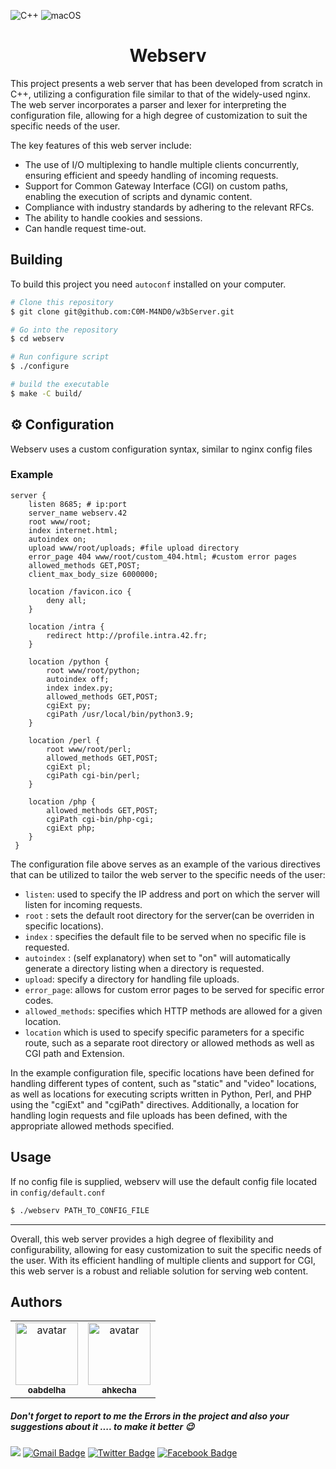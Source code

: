 ![C++](https://img.shields.io/badge/c++-%2300599C.svg?style=for-the-badge&logo=c%2B%2B&logoColor=white)
![macOS](https://img.shields.io/badge/mac%20os-000000?style=for-the-badge&logo=macos&logoColor=F0F0F0)
<h1 align="center">
  Webserv
  <br>
</h1>

This project presents a web server that has been developed from scratch in C++, utilizing a configuration file similar to that of the widely-used nginx. The web server incorporates a parser and lexer for interpreting the configuration file, allowing for a high degree of customization to suit the specific needs of the user.

The key features of this web server include:

* The use of I/O multiplexing to handle multiple clients concurrently, ensuring efficient and speedy handling of incoming requests.
* Support for Common Gateway Interface (CGI) on custom paths, enabling the execution of scripts and dynamic content.
* Compliance with industry standards by adhering to the relevant RFCs.
* The ability to handle cookies and sessions.
* Can handle request time-out.

## Building

To build this project you need `autoconf` installed on your computer.


```bash
# Clone this repository
$ git clone git@github.com:C0M-M4ND0/w3bServer.git

# Go into the repository
$ cd webserv

# Run configure script
$ ./configure

# build the executable
$ make -C build/

```

## :gear: Configuration

Webserv uses a custom configuration syntax, similar to nginx config files

### Example
```
server {
	listen 8685; # ip:port
	server_name webserv.42
	root www/root;
	index internet.html;
	autoindex on;
	upload www/root/uploads; #file upload directory
	error_page 404 www/root/custom_404.html; #custom error pages
	allowed_methods GET,POST;
	client_max_body_size 6000000;

	location /favicon.ico {
		deny all;
	}

	location /intra {
		redirect http://profile.intra.42.fr;
	}

	location /python {
		root www/root/python;
		autoindex off;
		index index.py;
		allowed_methods GET,POST;
		cgiExt py;
		cgiPath /usr/local/bin/python3.9;
	}

	location /perl {
		root www/root/perl;
		allowed_methods GET,POST;
		cgiExt pl;
		cgiPath cgi-bin/perl;
	}

	location /php {
		allowed_methods GET,POST;
		cgiPath cgi-bin/php-cgi;
		cgiExt php;
	}
 }

```
The configuration file above serves as an example of the various directives that can be utilized to tailor the web server to the specific needs of the user:
* `listen`: used to specify the IP address and port on which the server will listen for incoming requests.
* `root` : sets the default root directory for the server(can be overriden in specific locations).
* `index` : specifies the default file to be served when no specific file is requested.
* `autoindex` : (self explanatory) when set to "on" will automatically generate a directory listing when a directory is requested.
* `upload`: specify a directory for handling file uploads.
* `error_page`: allows for custom error pages to be served for specific error codes.
* `allowed_methods`:  specifies which HTTP methods are allowed for a given location.
* `location` which is used to specify specific parameters for a specific route, such as a separate root directory or allowed methods as well as CGI path and Extension.

In the example configuration file, specific locations have been defined for handling different types of content, such as "static" and "video" locations, as well as locations for executing scripts written in Python, Perl, and PHP using the "cgiExt" and "cgiPath" directives. Additionally, a location for handling login requests and file uploads has been defined, with the appropriate allowed methods specified.

## Usage

If no config file is supplied, webserv will use the default config file located in `config/default.conf`

```bash
$ ./webserv PATH_TO_CONFIG_FILE
```
---
Overall, this web server provides a high degree of flexibility and configurability, allowing for easy customization to suit the specific needs of the user. With its efficient handling of multiple clients and support for CGI, this web server is a robust and reliable solution for serving web content.
## Authors
<table>
  <tbody>
    <tr>
       <td align="center"><a href="https://github.com/C0M-M4ND0"><img src="https://avatars.githubusercontent.com/u/94039533?v=3?s=100" width="100px;" alt="avatar"/><br /><sub><b>oabdelha</b></sub></a><br /><a href="#" title="stuff"></a>
       <td align="center"><a href="https://github.com/ahkecha"><img src="https://avatars.githubusercontent.com/u/58378453?v=3?s=100" width="100px;" alt="avatar"/><br /><sub><b>ahkecha</b></sub></a><br /><a href="#" title="stuff"></a>
    </tr>
  </tbody>
</table>

##### Don't forget to report to me the Errors in the project and also your suggestions about it .... to make it better 😉
<a href="https://github.com/C0M-M4ND0" target="_blank"><img src="https://img.shields.io/badge/github-000000?style=flat-square&logo=Github&logoColor=white"/></a>
[![Gmail Badge](https://img.shields.io/badge/-Gmail-d14836?style=flat-square&logo=Gmail&logoColor=white&link=mailto:omarabdelhadi1337@gmail.com)](mailto:omarabdelhadi1337@gmail.com)
[![Twitter Badge](https://img.shields.io/badge/-Twitter-1c89f0?style=flat-square&logo=twitter&logoColor=white&link=https://twitter.com/C0M_M4ND0/)](https://twitter.com/C0M_M4ND0/)
[![Facebook Badge](https://img.shields.io/badge/-Facebook-1c89f0?style=flat-square&logo=facebook&logoColor=white&link=https://www.facebook.com/profile.php?id=100086280574052)](https://www.facebook.com/profile.php?id=100086280574052)
